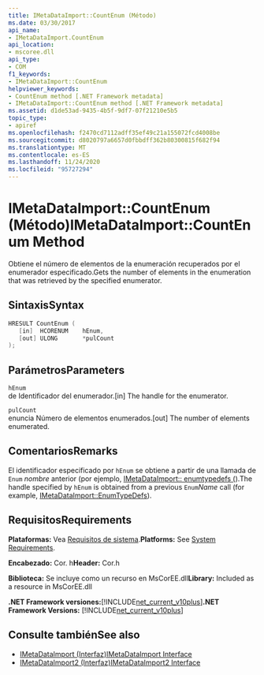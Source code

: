 ```yaml
---
title: IMetaDataImport::CountEnum (Método)
ms.date: 03/30/2017
api_name:
- IMetaDataImport.CountEnum
api_location:
- mscoree.dll
api_type:
- COM
f1_keywords:
- IMetaDataImport::CountEnum
helpviewer_keywords:
- CountEnum method [.NET Framework metadata]
- IMetaDataImport::CountEnum method [.NET Framework metadata]
ms.assetid: d1de53ad-9435-4b5f-9df7-07f21210e5b5
topic_type:
- apiref
ms.openlocfilehash: f2470cd7112adff35ef49c21a155072fcd4008be
ms.sourcegitcommit: d8020797a6657d0fbbdff362b80300815f682f94
ms.translationtype: MT
ms.contentlocale: es-ES
ms.lasthandoff: 11/24/2020
ms.locfileid: "95727294"
---
```

# <a name="imetadataimportcountenum-method"></a><span data-ttu-id="32456-102">IMetaDataImport::CountEnum (Método)</span><span class="sxs-lookup"><span data-stu-id="32456-102">IMetaDataImport::CountEnum Method</span></span>

<span data-ttu-id="32456-103">Obtiene el número de elementos de la enumeración recuperados por el enumerador especificado.</span><span class="sxs-lookup"><span data-stu-id="32456-103">Gets the number of elements in the enumeration that was retrieved by the specified enumerator.</span></span>  
  
## <a name="syntax"></a><span data-ttu-id="32456-104">Sintaxis</span><span class="sxs-lookup"><span data-stu-id="32456-104">Syntax</span></span>  
  
```cpp  
HRESULT CountEnum (  
   [in]  HCORENUM    hEnum,
   [out] ULONG       *pulCount  
);  
```  
  
## <a name="parameters"></a><span data-ttu-id="32456-105">Parámetros</span><span class="sxs-lookup"><span data-stu-id="32456-105">Parameters</span></span>  

 `hEnum`  
 <span data-ttu-id="32456-106">de Identificador del enumerador.</span><span class="sxs-lookup"><span data-stu-id="32456-106">[in] The handle for the enumerator.</span></span>  
  
 `pulCount`  
 <span data-ttu-id="32456-107">enuncia Número de elementos enumerados.</span><span class="sxs-lookup"><span data-stu-id="32456-107">[out] The number of elements enumerated.</span></span>  
  
## <a name="remarks"></a><span data-ttu-id="32456-108">Comentarios</span><span class="sxs-lookup"><span data-stu-id="32456-108">Remarks</span></span>  

 <span data-ttu-id="32456-109">El identificador especificado por `hEnum` se obtiene a partir de una llamada de `Enum` *nombre* anterior (por ejemplo, [IMetaDataImport:: enumtypedefs (](imetadataimport-enumtypedefs-method.md)).</span><span class="sxs-lookup"><span data-stu-id="32456-109">The handle specified by `hEnum` is obtained from a previous `Enum`*Name* call (for example, [IMetaDataImport::EnumTypeDefs](imetadataimport-enumtypedefs-method.md)).</span></span>  
  
## <a name="requirements"></a><span data-ttu-id="32456-110">Requisitos</span><span class="sxs-lookup"><span data-stu-id="32456-110">Requirements</span></span>  

 <span data-ttu-id="32456-111">**Plataformas:** Vea [Requisitos de sistema](../../get-started/system-requirements.md).</span><span class="sxs-lookup"><span data-stu-id="32456-111">**Platforms:** See [System Requirements](../../get-started/system-requirements.md).</span></span>  
  
 <span data-ttu-id="32456-112">**Encabezado:** Cor. h</span><span class="sxs-lookup"><span data-stu-id="32456-112">**Header:** Cor.h</span></span>  
  
 <span data-ttu-id="32456-113">**Biblioteca:** Se incluye como un recurso en MsCorEE.dll</span><span class="sxs-lookup"><span data-stu-id="32456-113">**Library:** Included as a resource in MsCorEE.dll</span></span>  
  
 <span data-ttu-id="32456-114">**.NET Framework versiones:**[!INCLUDE[net_current_v10plus](../../../../includes/net-current-v10plus-md.md)]</span><span class="sxs-lookup"><span data-stu-id="32456-114">**.NET Framework Versions:** [!INCLUDE[net_current_v10plus](../../../../includes/net-current-v10plus-md.md)]</span></span>  
  
## <a name="see-also"></a><span data-ttu-id="32456-115">Consulte también</span><span class="sxs-lookup"><span data-stu-id="32456-115">See also</span></span>

- [<span data-ttu-id="32456-116">IMetaDataImport (Interfaz)</span><span class="sxs-lookup"><span data-stu-id="32456-116">IMetaDataImport Interface</span></span>](imetadataimport-interface.md)
- [<span data-ttu-id="32456-117">IMetaDataImport2 (Interfaz)</span><span class="sxs-lookup"><span data-stu-id="32456-117">IMetaDataImport2 Interface</span></span>](imetadataimport2-interface.md)
